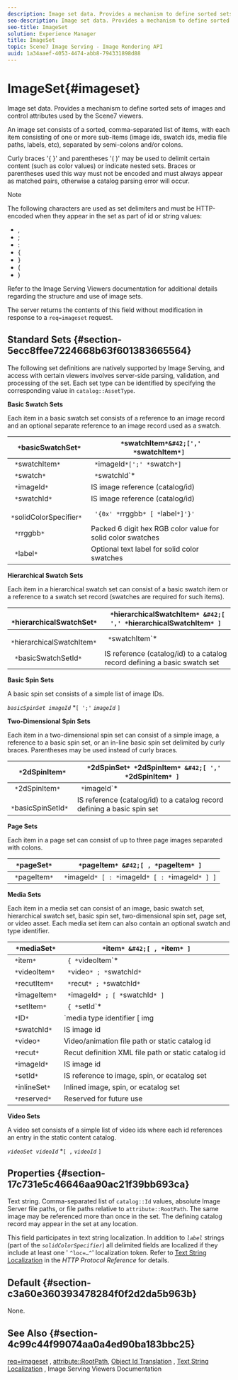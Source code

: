 ```yaml
---
description: Image set data. Provides a mechanism to define sorted sets of images and control attributes used by the Scene7 viewers.
seo-description: Image set data. Provides a mechanism to define sorted sets of images and control attributes used by the Scene7 viewers.
seo-title: ImageSet
solution: Experience Manager
title: ImageSet
topic: Scene7 Image Serving - Image Rendering API
uuid: 1a34aaef-4053-4474-abb8-794331898d88
---
```


# ImageSet{#imageset}

Image set data. Provides a mechanism to define sorted sets of images and control attributes used by the Scene7 viewers.

An image set consists of a sorted, comma-separated list of items, with each item consisting of one or more sub-items (image ids, swatch ids, media file paths, labels, etc), separated by semi-colons and/or colons.

Curly braces '{ }' and parentheses '( )' may be used to delimit certain content (such as color values) or indicate nested sets. Braces or parentheses used this way must not be encoded and must always appear as matched pairs, otherwise a catalog parsing error will occur.

>[!NOTE]
>
>The following characters are used as set delimiters and must be HTTP-encoded when they appear in the set as part of id or string values: 
>
>* , 
>* ; 
>* : 
>* { 
>* } 
>* ( 
>* ) 


Refer to the Image Serving Viewers documentation for additional details regarding the structure and use of image sets.

The server returns the contents of this field without modification in response to a `req=imageset` request.

## Standard Sets {#section-5ecc8ffee7224668b63f601383665564}

The following set definitions are natively supported by Image Serving, and access with certain viewers involves server-side parsing, validation, and processing of the set. Each set type can be identified by specifying the corresponding value in `catalog::AssetType`.

**Basic Swatch Sets**

Each item in a basic swatch set consists of a reference to an image record and an optional separate reference to an image record used as a swatch. 

|  ` *`basicSwatchSet`*`  | ` *`swatchItem`*&#42;[',' *`swatchItem`*]`  |
|---|---|
|  ` *`swatchItem`*`  | ` *`imageId`*[';' *`swatch`*]`  |
|  ` *`swatch`*`  | ` *`swatchId`*|solidColorSpecifier`  |
|  ` *`imageId`*`  | IS image reference (catalog/id)  |
|  ` *`swatchId`*`  | IS image reference (catalog/id)  |
|  ` *`solidColorSpecifier`*`  | ` '{0x' *`rrggbb`* [ *`label`*]'}'`  |
|  ` *`rrggbb`*`  | Packed 6 digit hex RGB color value for solid color swatches  |
|  ` *`label`*`  | Optional text label for solid color swatches  |

**Hierarchical Swatch Sets**

Each item in a hierarchical swatch set can consist of a basic swatch item or a reference to a swatch set record (swatches are required for such items).

|  ` *`hierarchicalSwatchSet`*`  | ` *`hierarchicalSwatchItem`* &#42;[ ',' *`hierarchicalSwatchItem`* ]`  |
|---|---|
|  ` *`hierarchicalSwatchItem`*`  | ` *`swatchItem`* | { *`basicSwatchSetId`* ';' *`swatch`* }`  |
|  ` *`basicSwatchSetId`*`  | IS reference (catalog/id) to a catalog record defining a basic swatch set  |

**Basic Spin Sets**

A basic spin set consists of a simple list of image IDs.

*`basicSpinSet imageId`*  &#42;`[ ';'`  *`imageId`* `]`

**Two-Dimensional Spin Sets**

Each item in a two-dimensional spin set can consist of a simple image, a reference to a basic spin set, or an in-line basic spin set delimited by curly braces. Parentheses may be used instead of curly braces.

|  ` *`2dSpinItem`*`  | ` *`2dSpinSet`* *`2dSpinItem`* &#42;[ ',' *`2dSpinItem`* ]`  |
|---|---|
|  ` *`2dSpinItem`*`  | ` *`imageId`* | { '{' *`basicSpinSet`* '}' } | *`basicSpinSetId`*`  |
|  ` *`basicSpinSetId`*`  | IS reference (catalog/id) to a catalog record defining a basic spin set  |

**Page Sets**

Each item in a page set can consist of up to three page images separated with colons.

|  ` *`pageSet`*`  | ` *`pageItem`* &#42;[ , *`pageItem`* ]`  |
|---|---|
|  ` *`pageItem`*`  | ` *`imageId`* [ : *`imageId`* [ : *`imageId`* ] ]`  |

**Media Sets**

Each item in a media set can consist of an image, basic swatch set, hierarchical swatch set, basic spin set, two-dimensional spin set, page set, or video asset. Each media set item can also contain an optional swatch and type identifier.

|  ` *`mediaSet`*`  | ` *`item`* &#42;[ , *`item`* ]`  |
|---|---|
|  ` *`item`*`  | ` { *`videoItem`* | *`recutItem`* | *`imageItem`*}} | *`setItem`* } [ ; [ *`ID`* ] [ ; [ *`reserved`* ] ] ]`  |
|  ` *`videoItem`*`  | ` *`video`* ; *`swatchId`*`  |
|  ` *`recutItem`*`  | ` *`recut`* ; *`swatchId`*`  |
|  ` *`imageItem`*`  | ` *`imageId`* ; [ *`swatchId`* ]`  |
|  ` *`setItem`*`  | ` { *`setId`* | { '{' *`inlineSet`* '}' } } ; *`swatchId`*`  |
|  ` *`ID`*`  | `media type identifier [ img | basic | advanced_image | img | img_set | advanced_imageset | advanced_swatchset | spin | video ]`  |
|  ` *`swatchId`*`  | IS image id  |
|  ` *`video`*`  | Video/animation file path or static catalog id  |
|  ` *`recut`*`  | Recut definition XML file path or static catalog id  |
|  ` *`imageId`*`  | IS image id  |
|  ` *`setId`*`  | IS reference to image, spin, or ecatalog set  |
|  ` *`inlineSet`*`  | Inlined image, spin, or ecatalog set  |
|  ` *`reserved`*`  | Reserved for future use  |

**Video Sets**

A video set consists of a simple list of video ids where each id references an entry in the static content catalog.

*`videoSet videoId`*  &#42;`[ ,`  *`videoId`* `]`

## Properties {#section-17c731e5c46646aa90ac21f39bb693ca}

Text string. Comma-separated list of `catalog::Id` values, absolute Image Server file paths, or file paths relative to `attribute::RootPath`. The same image may be referenced more than once in the set. The defining catalog record may appear in the set at any location.

This field participates in text string localization. In addition to *`label`* strings (part of the *`solidColorSpecifier`*) all delimited fields are localized if they include at least one ' `^loc=…^`' localization token. Refer to [Text String Localization](/help/aem-is-ir-api/is-api/http-ref/image-serving-api-ref/c-http-protocol-reference/c-syntax-and-features/r-text-string-localization.md) in the *HTTP Protocol Reference* for details.

## Default {#section-c3a60e360393478284f0f2d2da5b963b}

None.

## See Also {#section-4c99c44f99074aa0a4ed90ba183bbc25}

[req=imageset](/help/aem-is-ir-api/is-api/http-ref/image-serving-api-ref/c-http-protocol-reference/c-command-reference/r-req/r-req.md) , [attribute::RootPath](/help/aem-is-ir-api/is-api/image-catalog/image-serving-api-ref/c-image-catalog-reference/c-attributes-reference/r-rootpath.md), [Object Id Translation](/help/aem-is-ir-api/is-api/http-ref/image-serving-api-ref/c-http-protocol-reference/c-syntax-and-features/r-object-id-translation.md) , [Text String Localization](/help/aem-is-ir-api/is-api/http-ref/image-serving-api-ref/c-http-protocol-reference/c-syntax-and-features/r-text-string-localization.md) , Image Serving Viewers Documentation 
